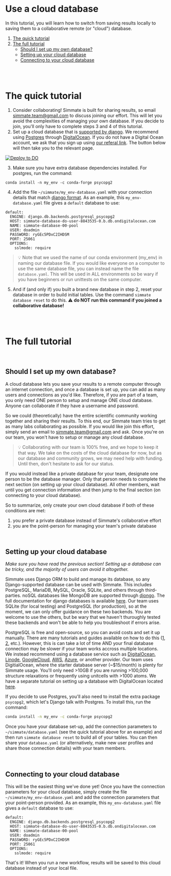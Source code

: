 # Use a cloud database

In this tutorial, you will learn how to switch from saving results locally to saving them to a collaborative remote (or "cloud") database.

1. [The quick tutorial](#the-quick-tutorial)
2. [The full tutorial](#the-full-tutorial)
    - [Should I set up my own database?](#should-i-set-up-my-own-database)
    - [Setting up your cloud database](#setting-up-your-cloud-database)
    - [Connecting to your cloud database](#connecting-to-your-cloud-database)


<br/><br/>

# The quick tutorial

1. Consider collaborating! Simmate is built for sharing results, so email simmate.team@gmail.com to discuss joining our effort. This will let you avoid the complexities of managing your own database. If you decide to join, you'll only have to complete steps 3 and 4 of this tutorial.
2. Set up a cloud database that is [supported by django](https://docs.djangoproject.com/en/4.0/ref/databases/#third-party-notes). We recommend using [Postgres](https://www.postgresql.org/) through [DigitalOcean](https://www.digitalocean.com/). If you do not have a Digital Ocean account, we ask that you sign up using [our referal link](https://m.do.co/c/8aeef2ea807c). The button below will then take you to the relevant page.

<!-- button that starts up DigitalOcean app -->
<a href="https://cloud.digitalocean.com/databases/new">
 <img src="https://www.deploytodo.com/do-btn-blue.svg" alt="Deploy to DO">
</a>



3. Make sure you have extra database dependencies installed. For postgres, run the command:
```
conda install -n my_env -c conda-forge psycopg2
```
4. Add the file `~/simmate/my_env-database.yaml` with your connection details that match [django format](https://docs.djangoproject.com/en/dev/ref/settings/#databases). As an example, this `my_env-database.yaml` file gives a `default` database to use:
```
default:
  ENGINE: django.db.backends.postgresql_psycopg2
  HOST: simmate-database-do-user-8843535-0.b.db.ondigitalocean.com
  NAME: simmate-database-00-pool
  USER: doadmin
  PASSWORD: ryGEc5PDxC2IHDSM
  PORT: 25061
  OPTIONS:
    sslmode: require
```

> :bulb: Note that we used the name of our conda environment (my_env) in naming our database file. If you would like everyone on a computer to use the same database file, you can instead name the file `database.yaml`. This will be used in ALL environments so be wary if you have beginners or run unittests on the same computer.

5. And if (and only if) you built a brand new database in step 2, reset your database in order to build initial tables. Use the command `simmate database reset` to do this. :warning: **do NOT run this command if you joined a collaborative database!**


<br/><br/>

# The full tutorial

<br/>

## Should I set up my own database?

A cloud database lets you save your results to a remote computer through an internet connection, and once a database is set up, you can add as many users and connections as you'd like. Therefore, if you are part of a team, you only need ONE person to setup and manage ONE cloud database. Anyone can collaborate if they have a username and password.

So we could (theoretically) have the entire scientific community working together and sharing their results. To this end, our Simmate team tries to get as many labs collaborating as possible. If you would like join this effort, simply send an email to simmate.team@gmail.com and ask. Once you're on our team, you won't have to setup or manage any cloud database.

> :bulb: Collaborating with our team is 100% free, and we hope to keep it that way. We take on the costs of the cloud database for now, but as our database and community grows, we may need help with funding. Until then, don't hesitate to ask for our status.

If you would instead like a private database for your team, designate one person to be the database manager. Only that person needs to complete the next section (on setting up your cloud database). All other members, wait until you get connection information and then jump to the final section (on connecting to your cloud database).

So to summarize, only create your own cloud database if both of these conditions are met:
1. you prefer a private database instead of Simmate's collaborative effort
2. you are the point-person for managing your team's private database

<br/>

## Setting up your cloud database

*Make sure you have read the previous section! Setting up a database can be tricky, and the majority of users can avoid it altogether.*

Simmate uses Django ORM to build and manage its database, so any Django-supported database can be used with Simmate. This includes PostgreSQL, MariaDB, MySQL, Oracle, SQLite, and others through third-parties. noSQL databases like MongoDB are supported through [djongo](https://github.com/nesdis/djongo). The full documentation for django databases is available [here](https://docs.djangoproject.com/en/4.0/ref/databases/). Our team uses SQLite (for local testing) and PostgreSQL (for production), so at the moment, we can only offer guidance on these two backends. You are welcome to use the others, but be wary that we haven't thuroughly tested these backends and won't be able to help you troubleshoot if errors arise.

PostgreSQL is free and open-source, so you can avoid costs and set it up manually. There are many tutorials and guides available on how to do this ([1](https://www.postgresql.org/docs/current/tutorial.html), [2](https://www.prisma.io/dataguide/postgresql/setting-up-a-local-postgresql-database), etc.). However, this is can take a lot of time AND your final database connection may be slower if your team works accross multiple locations. We instead recommend using a database service such as [DigitalOcean](https://www.digitalocean.com/), [Linode](https://www.linode.com/), [GoogleCloud](https://cloud.google.com/), [AWS](aws.amazon.com), [Azure](https://azure.microsoft.com/), or another provider. Our team uses DigitialOcean, where the starter database server (~$15/month) is plenty for Simmate usage. You'll only need >10GB if you are running >100,000 structure relaxations or frequently using unitcells with >1000 atoms. We have a separate tutorial on setting up a database with DigitalOcean located [here](https://github.com/jacksund/simmate/tree/main/src/simmate/configuration/digitalocean).

If you decide to use Postgres, you'll also need to install the extra package `psycopg2`, which let's Django talk with Postgres. To install this, run the command:
``` bash
conda install -n my_env -c conda-forge psycopg2
```

Once you have your database set-up, add the connection parameters to `~/simmate/database.yaml` (see the quick tutorial above for an example) and then run `simmate database reset` to build all of your tables. You can then share your `database.yaml` (or alternatively, make new user profiles and share those connection details) with your team members.

<br/>

## Connecting to your cloud database

This will be the easiest thing we've done yet! Once you have the connection parameters for your cloud database, simply create the file `~/simmate/my_env-database.yaml` and add the connection parameters that your point-person provided. As an example, this `my_env-database.yaml` file gives a `default` database to use:
```
default:
  ENGINE: django.db.backends.postgresql_psycopg2
  HOST: simmate-database-do-user-8843535-0.b.db.ondigitalocean.com
  NAME: simmate-database-00-pool
  USER: doadmin
  PASSWORD: ryGEc5PDxC2IHDSM
  PORT: 25061
  OPTIONS:
    sslmode: require
```

That's it! When you run a new workflow, results will be saved to this cloud database instead of your local file.

